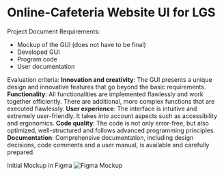 # Online-Cafeteria Website UI for LGS

Project Document Requirements:
- Mockup of the GUI (does not have to be final)
- Developed GUI
- Program code
- User documentation

Evaluation criteria:
**Innovation and creativity**: The GUI presents a unique design and innovative features that go beyond the basic requirements.
**Functionality**: All functionalities are implemented flawlessly and work together efficiently. There are additional, more complex functions that are executed flawlessly.
**User experience**: The interface is intuitive and extremely user-friendly. It takes into account aspects such as accessibility and ergonomics.
**Code quality**: The code is not only error-free, but also optimized, well-structured and follows advanced programming principles.
**Documentation**: Comprehensive documentation, including design decisions, code comments and a user manual, is available and carefully prepared.

Initial Mockup in Figma
![Figma Mockup](https://github.com/markoshaq/lgsmensa/assets/91068526/aaec8239-df8c-464d-8d30-ba5eb7f15eac)

